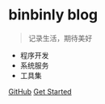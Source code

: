 # binbinly blog

> 记录生活，期待美好

- 程序开发
- 系统服务
- 工具集

[GitHub](https://github.com/binbinly/blog)
[Get Started](#Home)
